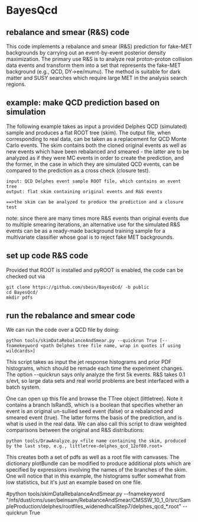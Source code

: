# BayesQcd

## rebalance and smear (R&S) code
This code implements a rebalance and smear (R&S) prediction for fake-MET backgrounds by carrying out an event-by-event posterior density maximization. The primary use R&S is to analyze real proton-proton collision data events and transform them into a set that represents the fake-MET background (e.g., QCD, DY->ee/mumu). The method is suitable for dark matter and SUSY searches which require large MET in the analysis search regions.  

## example: make QCD prediction based on simulation
The following example takes as input a provided Delphes QCD (simulated) sample and produces a flat ROOT tree (skim). The output file, when corresponding to real data, can be taken as a replacement for QCD Monte Carlo events. The skim contains both the cloned original events as well as new events which have been rebalanced and smeared - the latter are to be analyzed as if they were MC events in order to create the prediction, and the former, in the case in which they are simulated QCD events, can be compared to the prediction as a cross check (closure test). 

```
input: QCD Delphes event sample ROOT file, which contains an event tree
output: flat skim containing original events and R&S events

==>the skim can be analyzed to produce the prediction and a closure test
```

note: since there are many times more R&S events than original events due to multiple smearing iterations, an alternative use for the simulated R&S events can be as a ready-made background training sample for a multivariate classifier whose goal is to reject fake MET backgrounds. 


## set up code R&S code

Provided that ROOT is installed and pyROOT is enabled, the code can be checked out via

```
git clone https://github.com/sbein/BayesQcd/ -b public
cd BayesQcd/
mkdir pdfs
```

## run the rebalance and smear code
We can run the code over a QCD file by doing: 

```
python tools/skimDataRebalanceAndSmear.py --quickrun True [--fnamekeyword <path Delphes tree file name, wrap in quotes if using wildcards>]
```

This script takes as input the jet response histograms and prior PDF histograms, which should be remade each time the experiment changes. 
 The option --quickrun says only analyze the first 5k events. R&S takes 0.1 s/evt, so large data sets and real world problems are best interfaced with a batch system. 

One can open up this file and browse the TTree object (littletree). Note it contains a branch IsRandS, which is a boolean that specifies whether an event is an original un-sullied seed event (false) or a rebalanced and smeared event (true). The latter forms the basis of the prediction, and is what is used in the real data. We can also call this script to draw weighted comparisons between the original and R&S distributions:
```
python tools/DrawAnalyze.py <file name containing the skim, produced by the last step, e.g., littletree-delphes_qcd_12of80.root>
```

This creates both a set of pdfs as well as a root file with canvases. The dictionary plotBundle can be modified to produce additional plots which are specified by expressions involving the names of the branches of the skim. One will notice that in this example, the histograms  suffer somewhat from low statistics, but it's just an example based on one file. 

#python tools/skimDataRebalanceAndSmear.py --fnamekeyword "/nfs/dust/cms/user/beinsam/RebalanceAndSmear/CMSSW_10_1_0/src/SampleProduction/delphes/rootfiles_widenedhcalStep7/delphes_qcd_*.root"  --quickrun True

